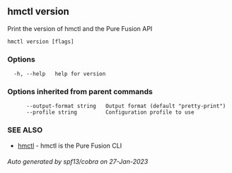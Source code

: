 ## hmctl version

Print the version of hmctl and the Pure Fusion API

```
hmctl version [flags]
```

### Options

```
  -h, --help   help for version
```

### Options inherited from parent commands

```
      --output-format string   Output format (default "pretty-print")
      --profile string         Configuration profile to use
```

### SEE ALSO

* [hmctl](hmctl.md)	 - hmctl is the Pure Fusion CLI

###### Auto generated by spf13/cobra on 27-Jan-2023
